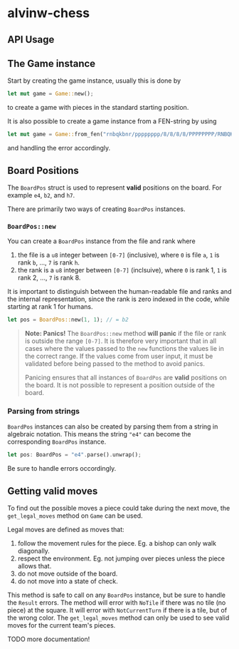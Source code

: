 # alvinw-chess

## API Usage

## The Game instance
Start by creating the game instance, usually this is done by
```rust
let mut game = Game::new();
```
to create a game with pieces in the standard starting position.

It is also possible to create a game instance from a FEN-string by using
```rust
let mut game = Game::from_fen("rnbqkbnr/pppppppp/8/8/8/8/PPPPPPPP/RNBQKBNR w KQkq - 0 1").unwrap();
```
and handling the error accordingly.

## Board Positions
The `BoardPos` struct is used to represent **valid** positions on the board. For example `e4`, `b2`, and `h7`.

There are primarily two ways of creating `BoardPos` instances.

### `BoardPos::new`

You can create a `BoardPos` instance from the file and rank where
1. the file is a `u8` integer between `[0-7]` (inclusive), where `0` is file `a`, `1` is rank `b`, ..., `7` is rank `h`.
2. the rank is a `u8` integer between `[0-7]` (inclsuive), where `0` is rank 1, `1` is rank 2, ..., `7` is rank 8.

It is important to distinguish between the human-readable file and ranks and the internal representation, since the rank is zero indexed in the code, while starting at rank 1 for humans.

```rust
let pos = BoardPos::new(1, 1); // = b2
```

> **Note: Panics!** The `BoardPos::new` method **will panic** if the file or rank is outside the range `[0-7]`. It is therefore very important that in all cases where the values passed to the `new` functions the values lie in the correct range. If the values come from user input, it must be validated before being passed to the method to avoid panics.
> 
> Panicing ensures that all instances of `BoardPos` are **valid** positions on the board. It is not possible to represent a position outside of the board.

### Parsing from strings
`BoardPos` instances can also be created by parsing them from a string in algebraic notation. This means the string `"e4"` can become the corresponding `BoardPos` instance.

```rust
let pos: BoardPos = "e4".parse().unwrap();
```

Be sure to handle errors occordingly.

## Getting valid moves
To find out the possible moves a piece could take during the next move, the `get_legal_moves` method on `Game` can be used.

Legal moves are defined as moves that:
1. follow the movement rules for the piece. Eg. a bishop can only walk diagonally.
2. respect the environment. Eg. not jumping over pieces unless the piece allows that.
3. do not move outside of the board.
4. do not move into a state of check.

This method is safe to call on any `BoardPos` instance, but be sure to handle the `Result` errors. The method will error with `NoTile` if there was no tile (no piece) at the square. It will error with `NotCurrentTurn` if there is a tile, but of the wrong color. The `get_legal_moves` method can only be used to see valid moves for the current team's pieces.

TODO more documentation!